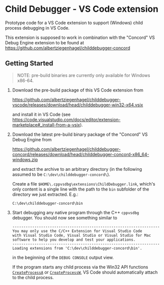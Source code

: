 # Child Debugger - VS Code extension

Prototype code for a VS Code extension to support (Windows) child process debugging in VS Code.

This extension is supposed to work in combination with the "Concord" VS Debug Engine extension to be found at https://github.com/albertziegenhagel/childdebugger-concord

## Getting Started

> NOTE: pre-build binaries are currently only available for Windows x86-64.

1. Download the pre-build package of this VS Code extension from

   https://github.com/albertziegenhagel/childdebugger-vscode/releases/download/head/childdebugger-win32-x64.vsix

   and install it in VS Code (see https://code.visualstudio.com/docs/editor/extension-marketplace#_install-from-a-vsix).


2. Download the latest pre-build binary package of the "Concord" VS Debug Engine from

   https://github.com/albertziegenhagel/childdebugger-concord/releases/download/head/childdebugger-concord-x86_64-windows.zip

   and extract the archive to an arbitrary directory (in the following assumed to be `C:\dev\childdebugger-concord\`).

   Create a file `$HOME\.cppvsdbg\extensions\ChildDebugger.link`, which's only content is a single line with the path to the `bin` subfolder of the directory we just extracted. E.g.:

   ```
   C:\dev\childdebugger-concord\bin
   ```

3. Start debugging any native program through the C++ `cppvsdbg` debugger. You should now see something similar to 

   ```
   -------------------------------------------------------------------
   You may only use the C/C++ Extension for Visual Studio Code
   with Visual Studio Code, Visual Studio or Visual Studio for Mac
   software to help you develop and test your applications.
   -------------------------------------------------------------------
   Loading extensions from 'C:\dev\childdebugger-concord\bin'.
   ```

   in the beginning of the `DEBUG CONSOLE` output view.

   If the program starts any child process via the Win32 API functions [`CreateProcessA`](https://learn.microsoft.com/en-us/windows/win32/api/processthreadsapi/nf-processthreadsapi-createprocessa) or [`CreateProcessW`](https://learn.microsoft.com/en-us/windows/win32/api/processthreadsapi/nf-processthreadsapi-createprocessw), VS Code should automatically attach to the child process.
